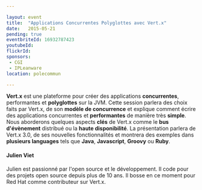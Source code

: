 ```yaml
---

layout: event
title:  "Applications Concurrentes Polyglottes avec Vert.x"
date:   2015-05-21
pending: true
eventbriteId: 16932787423
youtubeId:
flickrId: 
sponsors:
 - CGI
 - IPLeanware
location: polecommun

---
```


**Vert.x** est une plateforme pour créer des applications **concurrentes**, performantes et **polyglottes** sur la JVM. 
Cette session parlera des choix faits par Vert.x, de son **modèle de concurrence** et explique comment écrire des applications concurrentes et **performantes** de manière très **simple**. 
Nous aborderons quelques aspects **clés** de Vert.x comme le **bus d'évènement** distribué ou la **haute disponibilité**. 
La présentation parlera de Vert.x 3.0, de ses nouvelles fonctionnalités et montrera des exemples dans **plusieurs languages** tels que **Java**, **Javascript**, **Groovy** ou **Ruby**.

#### Julien Viet

Julien est passionné par l'open source et le développement. Il code pour des projets open source depuis plus de 10 ans. Il bosse en ce moment pour Red Hat comme contributeur sur Vert.x.

